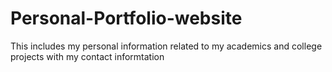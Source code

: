 # Personal-Portfolio-website
This includes my personal information related to my academics and college projects with my contact informtation
